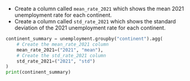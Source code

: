 - Create a column called `mean_rate_2021` which shows the mean 2021 unemployment rate for each continent.
- Create a column called `std_rate_2021` which shows the standard deviation of the 2021 unemployment rate for each continent.
```Python
continent_summary = unemployment.groupby("continent").agg(
    # Create the mean_rate_2021 column
    mean_rate_2021=("2021", "mean"),
    # Create the std_rate_2021 column
    std_rate_2021=("2021", "std")
)
print(continent_summary)
```